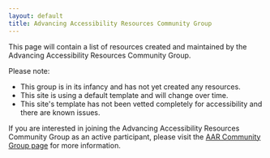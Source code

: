 ```yaml
---
layout: default
title: Advancing Accessibility Resources Community Group
---
```


This page will contain a list of resources created and maintained by the Advancing Accessibility Resources Community Group.

Please note:

*   This group is in its infancy and has not yet created any resources.
*   This site is using a default template and will change over time.
*   This site's template has not been vetted completely for accessibility and there are known issues. 

If you are interested in joining the Advancing Accessibility Resources Community Group as an active participant, please visit the [AAR Community Group page](https://www.w3.org/community/adva11yresources/) for more information.

